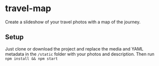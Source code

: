 # travel-map

Create a slideshow of your travel photos with a map of the journey.

## Setup

Just clone or download the project and replace the media and YAML metadata in the `/static` folder with your photos and description. Then run `npm install && npm start`
